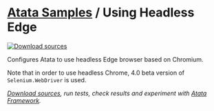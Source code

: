 # [Atata Samples](https://github.com/atata-framework/atata-samples) / Using Headless Edge

[![Download sources](https://img.shields.io/badge/Download-sources-brightgreen.svg)](https://github.com/atata-framework/atata-samples/raw/main/_archives/HeadlessEdge.zip)

Configures Atata to use headless Edge browser based on Chromium.

Note that in order to use headless Chrome, 4.0 beta version of `Selenium.WebDriver` is used.

*[Download sources](https://github.com/atata-framework/atata-samples/raw/main/_archives/HeadlessEdge.zip), run tests, check results and experiment with [Atata Framework](https://atata.io).*
